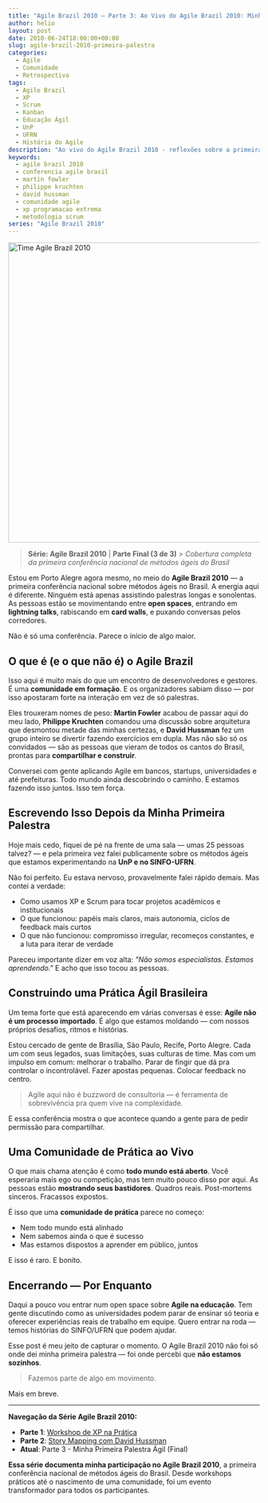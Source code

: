 ```yaml
---
title: "Agile Brazil 2010 – Parte 3: Ao Vivo do Agile Brazil 2010: Minha Primeira Palestra sobre Agile"
author: helio
layout: post
date: 2010-06-24T18:00:00+00:00
slug: agile-brazil-2010-primeira-palestra
categories:
  - Agile
  - Comunidade
  - Retrospectiva
tags:
  - Agile Brazil
  - XP
  - Scrum
  - Kanban
  - Educação Ágil
  - UnP
  - UFRN
  - História do Agile
description: "Ao vivo do Agile Brazil 2010 - reflexões sobre a primeira conferência nacional de métodos ágeis do Brasil, minha primeira palestra sobre agile e o nascimento de uma comunidade."
keywords:
  - agile brazil 2010
  - conferencia agile brasil
  - martin fowler
  - philippe kruchten
  - david hussman
  - comunidade agile
  - xp programacao extrema
  - metodologia scrum
series: "Agile Brazil 2010"
---
```


[<img class="aligncenter size-full wp-image-210" src="/uploads/2010/06/agile-brazil-2010-team.jpg" alt="Time Agile Brazil 2010" width="800" height="600" srcset="/uploads/2010/06/agile-brazil-2010-team.jpg 800w, /uploads/2010/06/agile-brazil-2010-team.jpg 600w" sizes="(max-width: 800px) 100vw, 800px" />][1]

> **Série: Agile Brazil 2010** | **Parte Final (3 de 3)** > _Cobertura completa da primeira conferência nacional de métodos ágeis do Brasil_

Estou em Porto Alegre agora mesmo, no meio do **Agile Brazil 2010** — a primeira conferência nacional sobre métodos ágeis no Brasil. A energia aqui é diferente. Ninguém está apenas assistindo palestras longas e sonolentas. As pessoas estão se movimentando entre **open spaces**, entrando em **lightning talks**, rabiscando em **card walls**, e puxando conversas pelos corredores.

Não é só uma conferência. Parece o início de algo maior.

## O que é (e o que não é) o Agile Brazil

Isso aqui é muito mais do que um encontro de desenvolvedores e gestores. É uma **comunidade em formação**. E os organizadores sabiam disso — por isso apostaram forte na interação em vez de só palestras.

Eles trouxeram nomes de peso: **Martin Fowler** acabou de passar aqui do meu lado, **Philippe Kruchten** comandou uma discussão sobre arquitetura que desmontou metade das minhas certezas, e **David Hussman** fez um grupo inteiro se divertir fazendo exercícios em dupla. Mas não são só os convidados — são as pessoas que vieram de todos os cantos do Brasil, prontas para **compartilhar e construir**.

Conversei com gente aplicando Agile em bancos, startups, universidades e até prefeituras. Todo mundo ainda descobrindo o caminho. E estamos fazendo isso juntos. Isso tem força.

## Escrevendo Isso Depois da Minha Primeira Palestra

Hoje mais cedo, fiquei de pé na frente de uma sala — umas 25 pessoas talvez? — e pela primeira vez falei publicamente sobre os métodos ágeis que estamos experimentando na **UnP e no SINFO-UFRN**.

Não foi perfeito. Eu estava nervoso, provavelmente falei rápido demais. Mas contei a verdade:

- Como usamos XP e Scrum para tocar projetos acadêmicos e institucionais
- O que funcionou: papéis mais claros, mais autonomia, ciclos de feedback mais curtos
- O que não funcionou: compromisso irregular, recomeços constantes, e a luta para iterar de verdade

Pareceu importante dizer em voz alta: _"Não somos especialistas. Estamos aprendendo."_ E acho que isso tocou as pessoas.

## Construindo uma Prática Ágil Brasileira

Um tema forte que está aparecendo em várias conversas é esse: **Agile não é um processo importado**. É algo que estamos moldando — com nossos próprios desafios, ritmos e histórias.

Estou cercado de gente de Brasília, São Paulo, Recife, Porto Alegre. Cada um com seus legados, suas limitações, suas culturas de time. Mas com um impulso em comum: melhorar o trabalho. Parar de fingir que dá pra controlar o incontrolável. Fazer apostas pequenas. Colocar feedback no centro.

> Agile aqui não é buzzword de consultoria — é ferramenta de sobrevivência pra quem vive na complexidade.

E essa conferência mostra o que acontece quando a gente para de pedir permissão para compartilhar.

## Uma Comunidade de Prática ao Vivo

O que mais chama atenção é como **todo mundo está aberto**. Você esperaria mais ego ou competição, mas tem muito pouco disso por aqui. As pessoas estão **mostrando seus bastidores**. Quadros reais. Post-mortems sinceros. Fracassos expostos.

É isso que uma **comunidade de prática** parece no começo:

- Nem todo mundo está alinhado
- Nem sabemos ainda o que é sucesso
- Mas estamos dispostos a aprender em público, juntos

E isso é raro. E bonito.

## Encerrando — Por Enquanto

Daqui a pouco vou entrar num open space sobre **Agile na educação**. Tem gente discutindo como as universidades podem parar de ensinar só teoria e oferecer experiências reais de trabalho em equipe. Quero entrar na roda — temos histórias do SINFO/UFRN que podem ajudar.

Esse post é meu jeito de capturar o momento. O Agile Brazil 2010 não foi só onde dei minha primeira palestra — foi onde percebi que **não estamos sozinhos**.

> Fazemos parte de algo em movimento.

Mais em breve.

---

**Navegação da Série Agile Brazil 2010:**

- **Parte 1**: [Workshop de XP na Prática](../2010-06-22-agile-brazil-2010-introducao-a-programacao-extrema-xp/)
- **Parte 2**: [Story Mapping com David Hussman](../2010-06-23-agile-brazil-2010-user-story-map-hussman/)
- **Atual**: Parte 3 - Minha Primeira Palestra Ágil (Final)

**Essa série documenta minha participação no Agile Brazil 2010**, a primeira conferência nacional de métodos ágeis do Brasil. Desde workshops práticos até o nascimento de uma comunidade, foi um evento transformador para todos os participantes.

[1]: /uploads/2010/06/agile-brazil-2010-team.jpg
